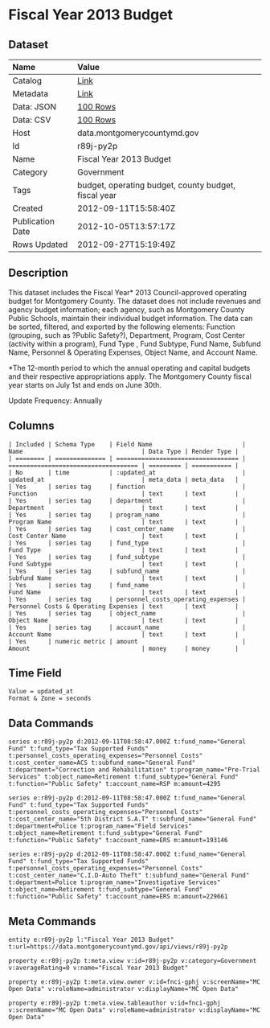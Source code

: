 # Fiscal Year 2013 Budget

## Dataset

| Name | Value |
| :--- | :---- |
| Catalog | [Link](https://catalog.data.gov/dataset/fiscal-year-2013-budget-9d416) |
| Metadata | [Link](https://data.montgomerycountymd.gov/api/views/r89j-py2p) |
| Data: JSON | [100 Rows](https://data.montgomerycountymd.gov/api/views/r89j-py2p/rows.json?max_rows=100) |
| Data: CSV | [100 Rows](https://data.montgomerycountymd.gov/api/views/r89j-py2p/rows.csv?max_rows=100) |
| Host | data.montgomerycountymd.gov |
| Id | r89j-py2p |
| Name | Fiscal Year 2013 Budget |
| Category | Government |
| Tags | budget, operating budget, county budget, fiscal year |
| Created | 2012-09-11T15:58:40Z |
| Publication Date | 2012-10-05T13:57:17Z |
| Rows Updated | 2012-09-27T15:19:49Z |

## Description

This dataset includes the Fiscal Year* 2013 Council-approved operating budget for Montgomery County.  The dataset does not include revenues and agency budget information; each agency, such as Montgomery County Public Schools, maintain their individual budget information.   The data can be sorted, filtered, and exported by the following elements:  Function (grouping, such as ?Public Safety?), Department, Program, Cost Center (activity within a program), Fund Type , Fund Subtype, Fund Name, Subfund Name, Personnel & Operating Expenses, Object Name, and Account Name.


*The 12-month period to which the annual operating and capital budgets and their respective appropriations apply.  The Montgomery County fiscal year starts on July 1st and ends on June 30th.

Update Frequency:  Annually

## Columns

```ls
| Included | Schema Type    | Field Name                         | Name                                 | Data Type | Render Type |
| ======== | ============== | ================================== | ==================================== | ========= | =========== |
| No       | time           | :updated_at                        | updated_at                           | meta_data | meta_data   |
| Yes      | series tag     | function                           | Function                             | text      | text        |
| Yes      | series tag     | department                         | Department                           | text      | text        |
| Yes      | series tag     | program_name                       | Program Name                         | text      | text        |
| Yes      | series tag     | cost_center_name                   | Cost Center Name                     | text      | text        |
| Yes      | series tag     | fund_type                          | Fund Type                            | text      | text        |
| Yes      | series tag     | fund_subtype                       | Fund Subtype                         | text      | text        |
| Yes      | series tag     | subfund_name                       | Subfund Name                         | text      | text        |
| Yes      | series tag     | fund_name                          | Fund Name                            | text      | text        |
| Yes      | series tag     | personnel_costs_operating_expenses | Personnel Costs & Operating Expenses | text      | text        |
| Yes      | series tag     | object_name                        | Object Name                          | text      | text        |
| Yes      | series tag     | account_name                       | Account Name                         | text      | text        |
| Yes      | numeric metric | amount                             | Amount                               | money     | money       |
```

## Time Field

```ls
Value = updated_at
Format & Zone = seconds
```

## Data Commands

```ls
series e:r89j-py2p d:2012-09-11T08:58:47.000Z t:fund_name="General Fund" t:fund_type="Tax Supported Funds" t:personnel_costs_operating_expenses="Personnel Costs" t:cost_center_name=ACS t:subfund_name="General Fund" t:department="Correction and Rehabilitation" t:program_name="Pre-Trial Services" t:object_name=Retirement t:fund_subtype="General Fund" t:function="Public Safety" t:account_name=RSP m:amount=4295

series e:r89j-py2p d:2012-09-11T08:58:47.000Z t:fund_name="General Fund" t:fund_type="Tax Supported Funds" t:personnel_costs_operating_expenses="Personnel Costs" t:cost_center_name="5th District S.A.T" t:subfund_name="General Fund" t:department=Police t:program_name="Field Services" t:object_name=Retirement t:fund_subtype="General Fund" t:function="Public Safety" t:account_name=ERS m:amount=193146

series e:r89j-py2p d:2012-09-11T08:58:47.000Z t:fund_name="General Fund" t:fund_type="Tax Supported Funds" t:personnel_costs_operating_expenses="Personnel Costs" t:cost_center_name="C.I.D-Auto Theft" t:subfund_name="General Fund" t:department=Police t:program_name="Investigative Services" t:object_name=Retirement t:fund_subtype="General Fund" t:function="Public Safety" t:account_name=ERS m:amount=229661
```

## Meta Commands

```ls
entity e:r89j-py2p l:"Fiscal Year 2013 Budget" t:url=https://data.montgomerycountymd.gov/api/views/r89j-py2p

property e:r89j-py2p t:meta.view v:id=r89j-py2p v:category=Government v:averageRating=0 v:name="Fiscal Year 2013 Budget"

property e:r89j-py2p t:meta.view.owner v:id=fnci-gphj v:screenName="MC Open Data" v:roleName=administrator v:displayName="MC Open Data"

property e:r89j-py2p t:meta.view.tableauthor v:id=fnci-gphj v:screenName="MC Open Data" v:roleName=administrator v:displayName="MC Open Data"
```